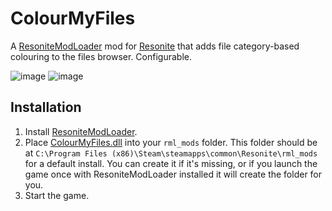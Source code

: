 # ColourMyFiles

A [ResoniteModLoader](https://github.com/resonite-modding-group/ResoniteModLoader) mod for [Resonite](https://resonite.com/) that adds file category-based colouring to the files browser. Configurable.

![image](https://github.com/user-attachments/assets/4d20dfb5-b0e5-4c6a-af38-136777a6b0c1)
![image](https://github.com/user-attachments/assets/176cf717-8b68-42e1-8a15-586a827ee94c)

## Installation
1. Install [ResoniteModLoader](https://github.com/resonite-modding-group/ResoniteModLoader).
1. Place [ColourMyFiles.dll](https://github.com/KannyaResonite/ColourMyFiles/releases/latest/download/ColourMyFiles.dll) into your `rml_mods` folder. This folder should be at `C:\Program Files (x86)\Steam\steamapps\common\Resonite\rml_mods` for a default install. You can create it if it's missing, or if you launch the game once with ResoniteModLoader installed it will create the folder for you.
1. Start the game.
